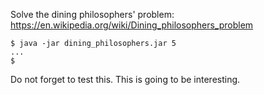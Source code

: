 Solve the dining philosophers' problem: https://en.wikipedia.org/wiki/Dining_philosophers_problem

    $ java -jar dining_philosophers.jar 5
    ...
    $

Do not forget to test this. This is going to be interesting.